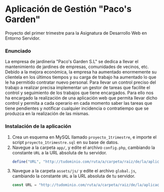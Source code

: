 # Aplicación de Gestión "Paco's Garden"

Proyecto del primer trimestre para la Asignatura de Desarrollo Web en Entorno Servidor.

### Enunciado
La empresa de jardineria "Paco's Garden S.L"  se dedica a llevar el mantenimiento de jardines de empresas, comunidades de vecinos, etc. 
Debido a la mejora económica, la empresa ha aumentado enormemente su clientela en los últimos tiempos y su carga de trabajo ha aumentado lo que le ha permitido contratar nuevo personal. 
Para llevar un control preciso del trabajo a realizar precisa implementar un gestor de tareas que facilite el control y seguimiento de los trabajos que tiene encargados. 
Para ello nos ha encargado la realización de una aplicación web que permita llevar dicho control y permita a cada operario en cada momento saber las tareas que tiene pendientes y notificar cualquier incidencia o contratiempo que se produzca en la realización de las mismas.

### Instalación de la aplicación
1. Crea un esquema en MySQL llamado `proyecto_1trimestre`, e importe el script `proyecto_1trimestre.sql` en su base de datos.
2. Navegue a la carpeta `app/`, y edite el archivo `config.php`, cambiando la constante `URL` a la URL absoluta de tu servidor.
    ```php
    define("URL", "http://tudominio.com/ruta/a/carpeta/raiz/de/la/aplicacion/");
    ```
3. Navegue a la carpeta `assets/js/` y edite el archivo `global.js`, cambiando la constante `URL` a la URL absoluta de tu servidor.
    ```javascript
    const URL = "http://tudominio.com/ruta/a/carpeta/raiz/de/la/aplicacion/";
    ```